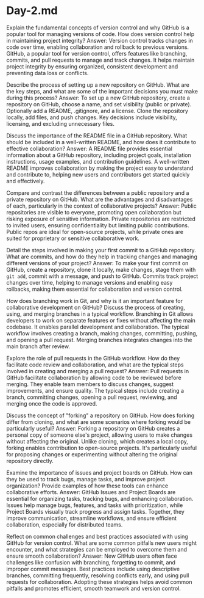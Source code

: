 # Day-2.md 
Explain the fundamental concepts of version control and why GitHub is a popular tool for managing versions of code. How does version control help in maintaining project integrity?
Answer: Version control tracks changes in code over time, enabling collaboration and rollback to previous versions. GitHub, a popular tool for version control, offers features like branching, commits, and pull requests to manage and track changes. It helps maintain project integrity by ensuring organized, consistent development and preventing data loss or conflicts.

Describe the process of setting up a new repository on GitHub. What are the key steps, and what are some of the important decisions you must make during this process?
Answer: To set up a new GitHub repository, create a repository on GitHub, choose a name, and set visibility (public or private). Optionally add a README, .gitignore, and a license. Clone the repository locally, add files, and push changes. Key decisions include visibility, licensing, and excluding unnecessary files.

Discuss the importance of the README file in a GitHub repository. What should be included in a well-written README, and how does it contribute to effective collaboration?
Answer: A README file provides essential information about a GitHub repository, including project goals, installation instructions, usage examples, and contribution guidelines. A well-written README improves collaboration by making the project easy to understand and contribute to, helping new users and contributors get started quickly and effectively.

Compare and contrast the differences between a public repository and a private repository on GitHub. What are the advantages and disadvantages of each, particularly in the context of collaborative projects?
Answer: Public repositories are visible to everyone, promoting open collaboration but risking exposure of sensitive information. Private repositories are restricted to invited users, ensuring confidentiality but limiting public contributions. Public repos are ideal for open-source projects, while private ones are suited for proprietary or sensitive collaborative work.

Detail the steps involved in making your first commit to a GitHub repository. What are commits, and how do they help in tracking changes and managing different versions of your project?
Answer: To make your first commit on GitHub, create a repository, clone it locally, make changes, stage them with `git add`, commit with a message, and push to GitHub. Commits track project changes over time, helping to manage versions and enabling easy rollbacks, making them essential for collaboration and version control.

How does branching work in Git, and why is it an important feature for collaborative development on GitHub? Discuss the process of creating, using, and merging branches in a typical workflow.
Branching in Git allows developers to work on separate features or fixes without affecting the main codebase. It enables parallel development and collaboration. The typical workflow involves creating a branch, making changes, committing, pushing, and opening a pull request. Merging branches integrates changes into the main branch after review.

Explore the role of pull requests in the GitHub workflow. How do they facilitate code review and collaboration, and what are the typical steps involved in creating and merging a pull request?
Answer: Pull requests in GitHub facilitate collaboration by allowing code to be reviewed before merging. They enable team members to discuss changes, suggest improvements, and ensure quality. The typical steps include creating a branch, committing changes, opening a pull request, reviewing, and merging once the code is approved.

Discuss the concept of "forking" a repository on GitHub. How does forking differ from cloning, and what are some scenarios where forking would be particularly useful?
Answer: Forking a repository on GitHub creates a personal copy of someone else's project, allowing users to make changes without affecting the original. Unlike cloning, which creates a local copy, forking enables contribution to open-source projects. It's particularly useful for proposing changes or experimenting without altering the original repository directly.

Examine the importance of issues and project boards on GitHub. How can they be used to track bugs, manage tasks, and improve project organization? Provide examples of how these tools can enhance collaborative efforts.
Answer: GitHub Issues and Project Boards are essential for organizing tasks, tracking bugs, and enhancing collaboration. Issues help manage bugs, features, and tasks with prioritization, while Project Boards visually track progress and assign tasks. Together, they improve communication, streamline workflows, and ensure efficient collaboration, especially for distributed teams.

Reflect on common challenges and best practices associated with using GitHub for version control. What are some common pitfalls new users might encounter, and what strategies can be employed to overcome them and ensure smooth collaboration?
Answer: New GitHub users often face challenges like confusion with branching, forgetting to commit, and improper commit messages. Best practices include using descriptive branches, committing frequently, resolving conflicts early, and using pull requests for collaboration. Adopting these strategies helps avoid common pitfalls and promotes efficient, smooth teamwork and version control.
